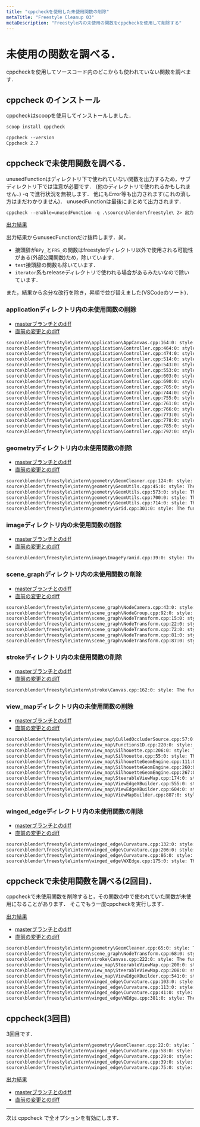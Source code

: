 ```yaml
---
title: "cppcheckを使用した未使用関数の削除"
metaTitle: "Freestyle Cleanup 03"
metaDescription: "Freestyle内の未使用の関数をcppcheckを使用して削除する"
---
```


# 未使用の関数を調べる．

cppcheckを使用してソースコード内のどこからも使われていない関数を調べます．

## cppcheck のインストール
cppcheckはscoopを使用してインストールしました．
```txt
scoop install cppcheck
```

```txt
cppcheck --version
Cppcheck 2.7
```

## cppcheckで未使用関数を調べる．
unusedFunctionはディレクトリ下で使われていない関数を出力するため，サブディレクトリ下では注意が必要です．
(他のディレクトリで使われるかもしれません．)
-q で進行状況を無視します．
他にもError等も出力されます(これの消し方はまだわかりません)．
unusedFunctionは最後にまとめて出力されます．

```txt
cppcheck --enable=unusedFunction -q .\source\blender\freestyle\ 2> 出力ファイルパス
```

[出力結果](https://gist.github.com/hzuika/48cbc266a1befddd33e90876bec44540)

出力結果からunusedFunctionだけ抜粋します．尚，
* 接頭辞が`BPy_`と`FRS_`の関数はfreestyleディレクトリ以外で使用される可能性がある(外部公開関数)ため，除いています．
* `test`接頭辞の関数も除いています．
* `iterator`系もreleaseディレクトリで使われる場合があるみたいなので除いています．

また，結果から余分な改行を除き，昇順で並び替えました(VSCodeのソート)．

### applicationディレクトリ内の未使用関数の削除

* [masterブランチとのdiff](https://gist.github.com/hzuika/0e5b3acdd48b3320cb41873571720f29)
* [直前の変更とのdiff](https://gist.github.com/hzuika/32eca4d9de32afa08e5bc20119413bac)

```txt
source\blender\freestyle\intern\application\AppCanvas.cpp:164:0: style: The function 'RenderStroke' is never used. [unusedFunction]
source\blender\freestyle\intern\application\Controller.cpp:464:0: style: The function 'saveSteerableViewMapImages' is never used. [unusedFunction]
source\blender\freestyle\intern\application\Controller.cpp:474:0: style: The function 'toggleVisibilityAlgo' is never used. [unusedFunction]
source\blender\freestyle\intern\application\Controller.cpp:514:0: style: The function 'getVisibilityAlgo' is never used. [unusedFunction]
source\blender\freestyle\intern\application\Controller.cpp:543:0: style: The function 'getViewMapCache' is never used. [unusedFunction]
source\blender\freestyle\intern\application\Controller.cpp:553:0: style: The function 'getQuantitativeInvisibility' is never used. [unusedFunction]
source\blender\freestyle\intern\application\Controller.cpp:603:0: style: The function 'getComputeSteerableViewMapFlag' is never used. [unusedFunction]
source\blender\freestyle\intern\application\Controller.cpp:690:0: style: The function 'AddStyleModule' is never used. [unusedFunction]
source\blender\freestyle\intern\application\Controller.cpp:705:0: style: The function 'ReloadStyleModule' is never used. [unusedFunction]
source\blender\freestyle\intern\application\Controller.cpp:744:0: style: The function 'BuildRep' is never used. [unusedFunction]
source\blender\freestyle\intern\application\Controller.cpp:755:0: style: The function 'toggleEdgeTesselationNature' is never used. [unusedFunction]
source\blender\freestyle\intern\application\Controller.cpp:761:0: style: The function 'setModelsDir' is never used. [unusedFunction]
source\blender\freestyle\intern\application\Controller.cpp:766:0: style: The function 'getModelsDir' is never used. [unusedFunction]
source\blender\freestyle\intern\application\Controller.cpp:773:0: style: The function 'setModulesDir' is never used. [unusedFunction]
source\blender\freestyle\intern\application\Controller.cpp:778:0: style: The function 'getModulesDir' is never used. [unusedFunction]
source\blender\freestyle\intern\application\Controller.cpp:785:0: style: The function 'resetInterpreter' is never used. [unusedFunction]
source\blender\freestyle\intern\application\Controller.cpp:792:0: style: The function 'displayDensityCurves' is never used. [unusedFunction]
```

### geometryディレクトリ内の未使用関数の削除

* [masterブランチとのdiff](https://gist.github.com/hzuika/7e64207f60ced45c386b4452d524f442)
* [直前の変更とのdiff](https://gist.github.com/hzuika/7c53743e70a6f066d3b9d1a06e2139f8)

```txt
source\blender\freestyle\intern\geometry\GeomCleaner.cpp:124:0: style: The function 'SortAndCompressIndexedVertexArray' is never used. [unusedFunction]
source\blender\freestyle\intern\geometry\GeomUtils.cpp:45:0: style: The function 'intersect2dSeg2dSeg' is never used. [unusedFunction]
source\blender\freestyle\intern\geometry\GeomUtils.cpp:573:0: style: The function 'includePointTriangle' is never used. [unusedFunction]
source\blender\freestyle\intern\geometry\GeomUtils.cpp:700:0: style: The function 'fromRetinaToCamera' is never used. [unusedFunction]
source\blender\freestyle\intern\geometry\GeomUtils.cpp:714:0: style: The function 'fromCameraToWorld' is never used. [unusedFunction]
source\blender\freestyle\intern\geometry\Grid.cpp:301:0: style: The function 'castRayToFindFirstIntersection' is never used. [unusedFunction]
```

### imageディレクトリ内の未使用関数の削除

* [masterブランチとのdiff](https://gist.github.com/hzuika/c29bdcdcd7fc534e495ce5c9016d6f0b)
* [直前の変更とのdiff](https://gist.github.com/hzuika/c6331ad07826577301fb46f0d5d297e8)

```txt
source\blender\freestyle\intern\image\ImagePyramid.cpp:39:0: style: The function 'getLevel' is never used. [unusedFunction]
```

### scene_graphディレクトリ内の未使用関数の削除

* [masterブランチとのdiff](https://gist.github.com/hzuika/46ac2f077b91b865d056f763d91cb430)
* [直前の変更とのdiff]()

```txt
source\blender\freestyle\intern\scene_graph\NodeCamera.cpp:43:0: style: The function 'setModelViewMatrix' is never used. [unusedFunction]
source\blender\freestyle\intern\scene_graph\NodeGroup.cpp:92:0: style: The function 'RetrieveChildren' is never used. [unusedFunction]
source\blender\freestyle\intern\scene_graph\NodeTransform.cpp:15:0: style: The function 'Translate' is never used. [unusedFunction]
source\blender\freestyle\intern\scene_graph\NodeTransform.cpp:22:0: style: The function 'Rotate' is never used. [unusedFunction]
source\blender\freestyle\intern\scene_graph\NodeTransform.cpp:72:0: style: The function 'Scale' is never used. [unusedFunction]
source\blender\freestyle\intern\scene_graph\NodeTransform.cpp:81:0: style: The function 'MultiplyMatrix' is never used. [unusedFunction]
source\blender\freestyle\intern\scene_graph\NodeTransform.cpp:87:0: style: The function 'setMatrix' is never used. [unusedFunction]
```

### strokeディレクトリ内の未使用関数の削除

* [masterブランチとのdiff](https://gist.github.com/hzuika/60a2ed29a31674f24833cd9c3a21ab71)
* [直前の変更とのdiff](https://gist.github.com/hzuika/d2c954ed205441e64a30fa00573816ab)

```txt
source\blender\freestyle\intern\stroke\Canvas.cpp:162:0: style: The function 'PushBackStyleModule' is never used. [unusedFunction]
```

### view_mapディレクトリ内の未使用関数の削除

* [masterブランチとのdiff](https://gist.github.com/hzuika/1a2aa84809e96e54070d1a7b3b6683e2)
* [直前の変更とのdiff](https://gist.github.com/hzuika/a0bf2a2c2a42869ba6f477906c601c94)

```txt
source\blender\freestyle\intern\view_map\CulledOccluderSource.cpp:57:0: style: The function 'getOccluderProscenium' is never used. [unusedFunction]
source\blender\freestyle\intern\view_map\Functions1D.cpp:220:0: style: The function 'getOccludersF1D' is never used. [unusedFunction]
source\blender\freestyle\intern\view_map\Silhouette.cpp:206:0: style: The function 'viewedge_nature' is never used. [unusedFunction]
source\blender\freestyle\intern\view_map\Silhouette.cpp:55:0: style: The function 'shape_id' is never used. [unusedFunction]
source\blender\freestyle\intern\view_map\SilhouetteGeomEngine.cpp:111:0: style: The function 'retrieveViewport' is never used. [unusedFunction]
source\blender\freestyle\intern\view_map\SilhouetteGeomEngine.cpp:260:0: style: The function 'WorldToImage' is never used. [unusedFunction]
source\blender\freestyle\intern\view_map\SilhouetteGeomEngine.cpp:267:0: style: The function 'CameraToImage' is never used. [unusedFunction]
source\blender\freestyle\intern\view_map\SteerableViewMap.cpp:174:0: style: The function 'buildImagesPyramids' is never used. [unusedFunction]
source\blender\freestyle\intern\view_map\ViewEdgeXBuilder.cpp:555:0: style: The function 'FindNextWEdge' is never used. [unusedFunction]
source\blender\freestyle\intern\view_map\ViewEdgeXBuilder.cpp:604:0: style: The function 'FindPreviousWEdge' is never used. [unusedFunction]
source\blender\freestyle\intern\view_map\ViewMapBuilder.cpp:887:0: style: The function 'CullViewEdges' is never used. [unusedFunction]
```

### winged_edgeディレクトリ内の未使用関数の削除

* [masterブランチとのdiff](https://gist.github.com/hzuika/1c69e4e4b494ced090bd46ffdc8f9fe4)
* [直前の変更とのdiff](https://gist.github.com/hzuika/122f8e4b411e60e728e8dc0348dc8df1)

```txt
source\blender\freestyle\intern\winged_edge\Curvature.cpp:132:0: style: The function 'gts_vertex_gaussian_curvature' is never used. [unusedFunction]
source\blender\freestyle\intern\winged_edge\Curvature.cpp:206:0: style: The function 'gts_vertex_principal_directions' is never used. [unusedFunction]
source\blender\freestyle\intern\winged_edge\Curvature.cpp:86:0: style: The function 'gts_vertex_mean_curvature_normal' is never used. [unusedFunction]
source\blender\freestyle\intern\winged_edge\WXEdge.cpp:175:0: style: The function 'ComputeCenter' is never used. [unusedFunction]
```

## cppcheckで未使用関数を調べる(2回目)．

cppcheckで未使用関数を削除すると，その関数の中で使われていた関数が未使用になることがあります．
そこでもう一度cppcheckを実行します．

[出力結果](https://gist.github.com/hzuika/a62eec641aafd34186918b430d1e0e71)

* [masterブランチとのdiff](https://gist.github.com/hzuika/3421de11fdef73d17ffc6697f7b0ac53)
* [直前の変更とのdiff](https://gist.github.com/hzuika/b830b9430644554a68ad04b75d1ccca4)

```txt
source\blender\freestyle\intern\geometry\GeomCleaner.cpp:65:0: style: The function 'CompressIndexedVertexArray' is never used. [unusedFunction]
source\blender\freestyle\intern\scene_graph\NodeTransform.cpp:68:0: style: The function 'isScaled' is never used. [unusedFunction]
source\blender\freestyle\intern\stroke\Canvas.cpp:222:0: style: The function 'ReplaceStyleModule' is never used. [unusedFunction]
source\blender\freestyle\intern\view_map\SteerableViewMap.cpp:200:0: style: The function 'getNumberOfPyramidLevels' is never used. [unusedFunction]
source\blender\freestyle\intern\view_map\SteerableViewMap.cpp:208:0: style: The function 'saveSteerableViewMap' is never used. [unusedFunction]
source\blender\freestyle\intern\view_map\ViewEdgeXBuilder.cpp:541:0: style: The function 'retrieveFaceMarks' is never used. [unusedFunction]
source\blender\freestyle\intern\winged_edge\Curvature.cpp:103:0: style: The function 'linsolve' is never used. [unusedFunction]
source\blender\freestyle\intern\winged_edge\Curvature.cpp:113:0: style: The function 'eigenvector' is never used. [unusedFunction]
source\blender\freestyle\intern\winged_edge\Curvature.cpp:41:0: style: The function 'triangle_obtuse' is never used. [unusedFunction]
source\blender\freestyle\intern\winged_edge\WEdge.cpp:381:0: style: The function 'getArea' is never used. [unusedFunction]
```

## cppcheck(3回目)
3回目です．

```txt
source\blender\freestyle\intern\geometry\GeomCleaner.cpp:22:0: style: The function 'SortIndexedVertexArray' is never used. [unusedFunction]
source\blender\freestyle\intern\winged_edge\Curvature.cpp:58:0: style: The function 'angle_from_cotan' is never used. [unusedFunction]
source\blender\freestyle\intern\winged_edge\Curvature.cpp:29:0: style: The function 'angle_obtuse' is never used. [unusedFunction]
source\blender\freestyle\intern\winged_edge\Curvature.cpp:39:0: style: The function 'cotan' is never used. [unusedFunction]
source\blender\freestyle\intern\winged_edge\Curvature.cpp:75:0: style: The function 'gts_vertex_principal_curvatures' is never used. [unusedFunction]
```

[出力結果](https://gist.github.com/hzuika/dfd8c6e40bf4670e21b3148d917ee27d)

* [masterブランチとのdiff](https://gist.github.com/hzuika/5e4a756bb3e35424fc40c33e97fffc15)
* [直前の変更とのdiff](https://gist.github.com/hzuika/db8e240c6f40eadd0eb05a62c6cd7e4c)

---

次は cppcheck で全オプションを有効にします．
